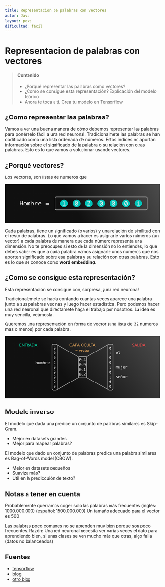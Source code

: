 ```yaml
---
title: Representacion de palabras con vectores
autor: Javi
layout: post
dificultad: fácil
---
```


# Representacion de palabras con vectores

> #### Contenido
>
> * ¿Porqué representar las palabras como vectores?
> * ¿Como se consigue esta representación? Explicación del modelo teórico
> * Ahora te toca a tí. Crea tu modelo en Tensorflow

## ¿Como representar las palabras?

Vamos a ver una buena manera de cómo debemos representar las palabras para ponérselo fácil a una red neuronal. Tradicionalmete las palabras se han codificado como una lista ordenada de números. Estos índices no aportan información sobre el significado de la palabra o su relación con otras palabras. Esto es lo que vamos a solucionar usando vectores.

## ¿Porqué vectores?

Los vectores, son listas de numeros que

![vector](img/vector.png)

Cada palabras, tiene un significado (o varios) y una relación de similitud con el resto de palabras. Lo que vamos a hacer es asignarle varios números (un vector) a cada palabra de manera que cada número representa una dimensión. No te preocupes si esto de la dimensión no lo entiendes, lo que debes saber es que a cada palabra vamos asignarle unos numeros que nos aporten significado sobre esa palabra y su relación con otras palabras. Esto es lo que se conoce como **word embedding**.

## ¿Como se consigue esta representación?

Esta representación se consigue con, sorpresa, ¡una red neuronal!

Tradicionalemete se hacía contando cuantas veces aparece una palabra junto a sus palabras vecinas y luego hacer estadística. Pero podemos hacer una red neuronal que directamete haga el trabajo por nosotros. La idea es muy sencilla, veámosla.

Queremos una representación en forma de vector (una lista de 32 numeros mas o menos) por cada palabra.

![training](img/training.png)

## Modelo inverso

El modelo que dada una predice un conjunto de palabras similares es Skip-Gram.
 * Mejor en datasets grandes
 * Mejor para mapear palabras?

El modelo que dado un conjunto de palabras predice una palabra similares es Bag-of-Words model (CBOW).
 * Mejor en datasets pequeños
 * Suaviza más?
 * Util en la prediccuión de texto?
 
## Notas a tener en cuenta

Probablemente querramos coger solo las palabras más frecuentes (inglés: 1000.000.000) (español: 1500.000.000)
Un tamaño adecuado para el vector es 500

Las palabras poco comunes no se aprenden muy bien porque son poco frecuentes. Razón: Una red neuronal necesita ver varias veces el dato para aprendiendo bien, si unas clases se ven mucho más que otras, algo falla (datos no balanceados)


## Fuentes

 * [tensorflow](https://www.tensorflow.org/tutorials/word2vec)
 * [blog](https://blog.acolyer.org/2016/04/21/the-amazing-power-of-word-vectors)
 * [otro blog](https://medium.com/deeper-learning/glossary-of-deep-learning-word-embedding-f90c3cec34ca)
